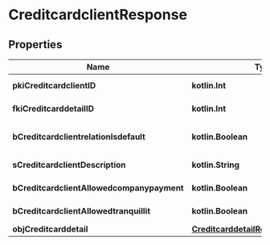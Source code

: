 
# CreditcardclientResponse

## Properties
| Name | Type | Description | Notes |
| ------------ | ------------- | ------------- | ------------- |
| **pkiCreditcardclientID** | **kotlin.Int** | The unique ID of the Creditcardclient |  |
| **fkiCreditcarddetailID** | **kotlin.Int** | The unique ID of the Creditcarddetail |  |
| **bCreditcardclientrelationIsdefault** | **kotlin.Boolean** | Whether if it&#39;s the creditcardclient is the default one |  |
| **sCreditcardclientDescription** | **kotlin.String** | The description of the Creditcardclient |  |
| **bCreditcardclientAllowedcompanypayment** | **kotlin.Boolean** | Whether if it&#39;s an allowedagencypayment |  |
| **bCreditcardclientAllowedtranquillit** | **kotlin.Boolean** | Whether if it&#39;s an allowedtranquillit |  |
| **objCreditcarddetail** | [**CreditcarddetailResponseCompound**](CreditcarddetailResponseCompound.md) |  |  |



